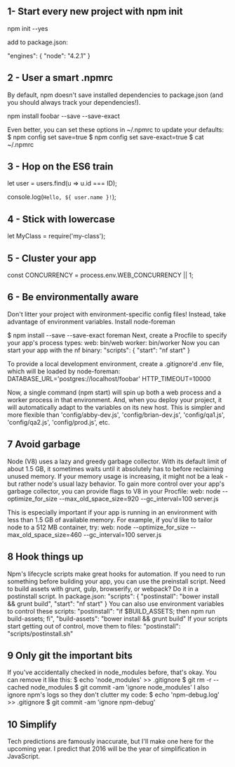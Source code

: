 ## 1- Start every new project with npm init
npm init --yes

add to package.json:

"engines": {
 "node": "4.2.1"
}

## 2 - User a smart .npmrc
By default, npm doesn't save installed dependencies to package.json (and you should always track your dependencies!).

npm install foobar --save --save-exact

Even better, you can set these options in ~/.npmrc to update your defaults:
$ npm config set save=true
$ npm config set save-exact=true
$ cat ~/.npmrc

## 3 - Hop on the ES6 train

let user = users.find(u => u.id === ID);

console.log(`Hello, ${ user.name }!`);

## 4 - Stick with lowercase
let MyClass = require('my-class');

## 5 - Cluster your app
const CONCURRENCY = process.env.WEB_CONCURRENCY || 1;

## 6 - Be environmentally aware
Don't litter your project with environment-specific config files! Instead, take advantage of environment variables.
Install node-foreman

$ npm install --save --save-exact foreman
Next, create a Procfile to specify your app's process types:
web: bin/web
worker: bin/worker
Now you can start your app with the nf binary:
"scripts": {
  "start": "nf start"
}

To provide a local development environment, create a .gitignore'd .env file, which will be loaded by node-foreman:
DATABASE_URL='postgres://localhost/foobar'
HTTP_TIMEOUT=10000

Now, a single command (npm start) will spin up both a web process and a worker process in that environment.
 And, when you deploy your project, it will automatically adapt to the variables on its new host.
This is simpler and more flexible than 'config/abby-dev.js', 'config/brian-dev.js',
 'config/qa1.js', 'config/qa2.js', 'config/prod.js', etc.

## 7 Avoid garbage
Node (V8) uses a lazy and greedy garbage collector. With its default limit of about 1.5 GB, it sometimes waits until it absolutely has to before reclaiming unused memory. If your memory usage is increasing, it might not be a leak - but rather node's usual lazy behavior.
To gain more control over your app's garbage collector, you can provide flags to V8 in your Procfile:
web: node --optimize_for_size --max_old_space_size=920 --gc_interval=100 server.js

This is especially important if your app is running in an environment with less than 1.5 GB of available memory.
 For example, if you'd like to tailor node to a 512 MB container, try:
web: node --optimize_for_size --max_old_space_size=460 --gc_interval=100 server.js

## 8 Hook things up
Npm's lifecycle scripts make great hooks for automation. If you need to run something before building your app, you can use the preinstall script. Need to build assets with grunt, gulp, browserify, or webpack? Do it in a postinstall script.
In package.json:
"scripts": {
  "postinstall": "bower install && grunt build",
  "start": "nf start"
}
You can also use environment variables to control these scripts:
"postinstall": "if $BUILD_ASSETS; then npm run build-assets; fi",
"build-assets": "bower install && grunt build"
If your scripts start getting out of control, move them to files:
"postinstall": "scripts/postinstall.sh"

## 9 Only git the important bits
If you've accidentally checked in node_modules before, that's okay. You can remove it like this:
$ echo 'node_modules' >> .gitignore
$ git rm -r --cached node_modules
$ git commit -am 'ignore node_modules'
I also ignore npm's logs so they don't clutter my code:
$ echo 'npm-debug.log' >> .gitignore
$ git commit -am 'ignore npm-debug'

## 10 Simplify

Tech predictions are famously inaccurate, but I'll make one here for the upcoming year.
 I predict that 2016 will be the year of simplification in JavaScript.

